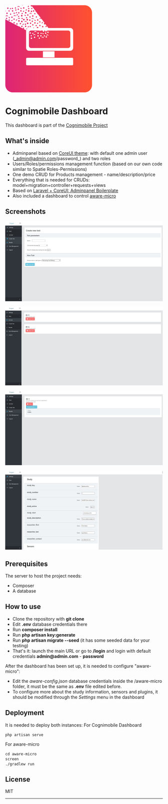 ![Cognimobile Dashboard](https://github.com/Guillergood/CognimobileDashboard/blob/master/images/Logo%20final.png?raw=true)

# Cognimobile Dashboard

This dashboard is part of the [Cognimobile Project](https://github.com/Guillergood/CogniMobilePlatform)

## What's inside

- Adminpanel based on [CoreUI theme](https://coreui.io/): with default one admin user (_admin@admin.com/password_) and two roles
- Users/Roles/permissions management function (based on our own code similar to Spatie Roles-Permissions)
- One demo CRUD for Products management - name/description/price
- Everything that is needed for CRUDs: model+migration+controller+requests+views
- Based on [Laravel + CoreUI: Adminpanel Boilerplate](https://github.com/LaravelDaily/Laravel-CoreUI-AdminPanel)
- Also included a dashboard to control [aware-micro](https://github.com/denzilferreira/aware-micro)

## Screenshots

![Cognimobile Dashboard screenshot 01](https://github.com/Guillergood/CognimobileDashboard/blob/master/images/1.JPG?raw=true)

![Cognimobile Dashboard screenshot 02](https://github.com/Guillergood/CognimobileDashboard/blob/master/images/2.JPG?raw=true)

![Cognimobile Dashboard screenshot 03](https://github.com/Guillergood/CognimobileDashboard/blob/master/images/3.JPG?raw=true)

![Cognimobile Dashboard screenshot 04](https://github.com/Guillergood/CognimobileDashboard/blob/master/images/4.JPG?raw=true)



## Prerequisites

The server to host the project needs:
- Composer
- A database

## How to use

- Clone the repository with __git clone__
- Edit __.env__  database credentials there
- Run __composer install__
- Run __php artisan key:generate__
- Run __php artisan migrate --seed__ (it has some seeded data for your testing)
- That's it: launch the main URL or go to __/login__ and login with default credentials __admin@admin.com__ - __password__

After the dashboard has been set up, it is needed to configure "aware-micro":
- Edit the *aware-config.json* database credentials inside the /aware-micro folder, it must be the same as __.env__ file edited before.
- To configure more about the study information, sensors and plugins, it should be modified through the *Settings* menu in the dashboard  

## Deployment
It is needed to deploy both instances:
For Cognimobile Dashboard
```
php artisan serve
```

For aware-micro
```
cd aware-micro
screen
./gradlew run
```
## License

MIT

---